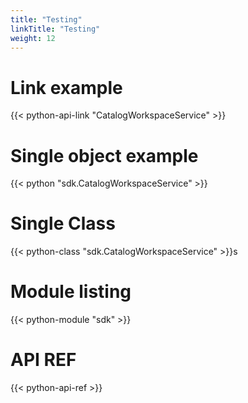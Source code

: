 ```yaml
---
title: "Testing"
linkTitle: "Testing"
weight: 12
---
```


<style>
    .python-ref-func {
        padding-left: 3rem;
    }
    .python-ref-description {
        padding-left: 3rem;
    }
</style>

# Link example
{{< python-api-link "CatalogWorkspaceService" >}}

#
#
#
#

# Single object example
{{< python "sdk.CatalogWorkspaceService" >}}
# 
# 
# 

# Single Class
{{< python-class "sdk.CatalogWorkspaceService" >}}s

# Module listing
{{< python-module "sdk" >}}

# API REF
{{< python-api-ref >}}
